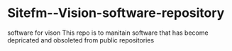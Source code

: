 Sitefm--Vision-software-repository
==================================

software for vison This repo is to manitain software that has become depricated and obsoleted from public repositories

